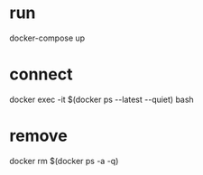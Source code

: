 # run
docker-compose up

# connect
docker exec -it $(docker ps --latest --quiet) bash

# remove
docker rm $(docker ps -a -q)
